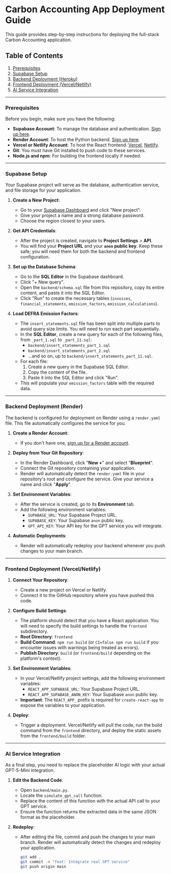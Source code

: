 # Carbon Accounting App Deployment Guide

This guide provides step-by-step instructions for deploying the full-stack Carbon Accounting application.

## Table of Contents

1.  [Prerequisites](#prerequisites)
2.  [Supabase Setup](#supabase-setup)
3.  [Backend Deployment (Heroku)](#backend-deployment-heroku)
4.  [Frontend Deployment (Vercel/Netlify)](#frontend-deployment-vercelnetlify)
5.  [AI Service Integration](#ai-service-integration)

---

### Prerequisites

Before you begin, make sure you have the following:

*   **Supabase Account**: To manage the database and authentication. [Sign up here](https://supabase.com/).
*   **Render Account**: To host the Python backend. [Sign up here](https://render.com/).
*   **Vercel or Netlify Account**: To host the React frontend. [Vercel](https://vercel.com/), [Netlify](https://netlify.com/).
*   **Git**: You must have Git installed to push code to these services.
*   **Node.js and npm**: For building the frontend locally if needed.

---

### Supabase Setup

Your Supabase project will serve as the database, authentication service, and file storage for your application.

1.  **Create a New Project**:
    *   Go to your [Supabase Dashboard](https://app.supabase.com/) and click "New project".
    *   Give your project a name and a strong database password.
    *   Choose the region closest to your users.

2.  **Get API Credentials**:
    *   After the project is created, navigate to **Project Settings** > **API**.
    *   You will find your **Project URL** and your **`anon` public key**. Keep these safe; you will need them for both the backend and frontend configuration.

3.  **Set up the Database Schema**:
    *   Go to the **SQL Editor** in the Supabase dashboard.
    *   Click "+ New query".
    *   Open the `backend/schema.sql` file from this repository, copy its entire content, and paste it into the SQL Editor.
    *   Click "Run" to create the necessary tables (`invoices`, `financial_statements`, `emission_factors`, `emission_calculations`).

4.  **Load DEFRA Emission Factors**:
    *   The `insert_statements.sql` file has been split into multiple parts to avoid query size limits. You will need to run each part sequentially.
    *   In the **SQL Editor**, create a new query for each of the following files, from `_part_1.sql` to `_part_11.sql`:
        *   `backend/insert_statements_part_1.sql`
        *   `backend/insert_statements_part_2.sql`
        *   ...and so on, up to `backend/insert_statements_part_11.sql`.
    *   For each file:
        1.  Create a new query in the Supabase SQL Editor.
        2.  Copy the content of the file.
        3.  Paste it into the SQL Editor and click "Run".
    *   This will populate your `emission_factors` table with the required data.

---

### Backend Deployment (Render)

The backend is configured for deployment on Render using a `render.yaml` file. This file automatically configures the service for you.

1.  **Create a Render Account**:
    *   If you don't have one, [sign up for a Render account](https://dashboard.render.com/register).

2.  **Deploy from Your Git Repository**:
    *   In the Render Dashboard, click "**New +**" and select "**Blueprint**".
    *   Connect the Git repository containing your application.
    *   Render will automatically detect the `render.yaml` file in your repository's root and configure the service. Give your service a name and click "**Apply**".

3.  **Set Environment Variables**:
    *   After the service is created, go to its **Environment** tab.
    *   Add the following environment variables:
        *   `SUPABASE_URL`: Your Supabase Project URL.
        *   `SUPABASE_KEY`: Your Supabase `anon` public key.
        *   `GPT_API_KEY`: Your API key for the GPT service you will integrate.

4.  **Automatic Deployments**:
    *   Render will automatically redeploy your backend whenever you push changes to your main branch.

---

### Frontend Deployment (Vercel/Netlify)

1.  **Connect Your Repository**:
    *   Create a new project on Vercel or Netlify.
    *   Connect it to the GitHub repository where you have pushed this code.

2.  **Configure Build Settings**:
    *   The platform should detect that you have a React application. You will need to specify the build settings to handle the `frontend` subdirectory.
    *   **Root Directory**: `frontend`
    *   **Build Command**: `npm run build` (or `CI=false npm run build` if you encounter issues with warnings being treated as errors).
    *   **Publish Directory**: `build` (or `frontend/build` depending on the platform's context).

3.  **Set Environment Variables**:
    *   In your Vercel/Netlify project settings, add the following environment variables:
        *   `REACT_APP_SUPABASE_URL`: Your Supabase Project URL.
        *   `REACT_APP_SUPABASE_ANON_KEY`: Your Supabase `anon` public key.
    *   **Important**: The `REACT_APP_` prefix is required for `create-react-app` to expose the variables to your application.

4.  **Deploy**:
    *   Trigger a deployment. Vercel/Netlify will pull the code, run the build command from the `frontend` directory, and deploy the static assets from the `frontend/build` folder.

---

### AI Service Integration

As a final step, you need to replace the placeholder AI logic with your actual GPT-5-Mini integration.

1.  **Edit the Backend Code**:
    *   Open `backend/main.py`.
    *   Locate the `simulate_gpt_call` function.
    *   Replace the content of this function with the actual API call to your GPT service.
    *   Ensure the function returns the extracted data in the same JSON format as the placeholder.

2.  **Redeploy**:
    *   After editing the file, commit and push the changes to your main branch. Render will automatically detect the changes and redeploy your application.
        ```bash
        git add .
        git commit -m "feat: Integrate real GPT service"
        git push origin main
        ```
